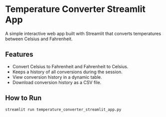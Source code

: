 # Temperature Converter Streamlit App

A simple interactive web app built with Streamlit that converts temperatures between Celsius and Fahrenheit.

## Features

- Convert Celsius to Fahrenheit and Fahrenheit to Celsius.
- Keeps a history of all conversions during the session.
- View conversion history in a dynamic table.
- Download conversion history as a CSV file.

## How to Run

```bash
streamlit run temperature_converter_streamlit_app.py
```
